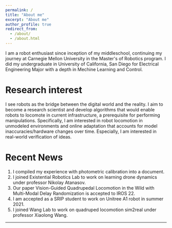 ```yaml
---
permalink: /
title: "About me"
excerpt: "About me"
author_profile: true
redirect_from: 
  - /about/
  - /about.html
---
```


I am a robot enthusiast since inception of my middleschool, continuing my journey at Carnegie Mellon University in the Master's of Robotics program. I did my undergraduate in University of California, San Diego for Electrical Engineering Major with a depth in Mechine Learning and Control. 

Research interest
======
I see robots as the bridge between the digital world and the reality. I aim to become a research scientist and develop algorithms that would enable robots to locomote in current infrastructure, a prerequisite for performing manipulations. Specifically, I am interested in robot locomotion in unmodeled environments and online adaptation that accounts for model inaccuracies/hardware changes over time. Especially, I am interested in real-world verification of ideas.

Recent News
======
1. I compiled my experience with photometric calibration into a document.
2. I joined Existential Robotics Lab to work on learning drone dynamics under professor Nikolay Atanasov. 
3. Our paper Vision-Guided Quadrupedal Locomotion in the Wild with Multi-Modal Delay Randomization is accepted to IROS 22. 
4. I am accepted as a SRIP student to work on Unitree A1 robot in summer 2021. 
5. I joined Wang Lab to work on quadruped locomotion sim2real under professor Xiaolong Wang.

------
<div align="center">
  <i>  </i>
<div>